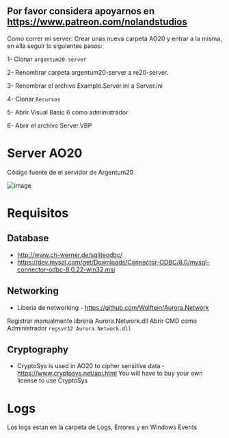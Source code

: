 ## Por favor considera apoyarnos en https://www.patreon.com/nolandstudios

Como correr mi server:
Crear unas nueva carpeta AO20 y entrar a la misma, en ella seguir lo siguientes pasos:

1- Clonar `argentum20-server`

2- Renombrar carpeta argentum20-server a re20-server.

3- Renombrar el archivo Example.Server.ini a Server.ini

4- Clonar `Recursos`

5- Abrir Visual Basic 6 como administrador

6- Abrir el archivo Server.VBP

# Server AO20
Código fuente de el servidor de Argentum20

![image](https://i.ibb.co/gFDn3SG/AO20-drawio-2.png)

# Requisitos

## Database
- http://www.ch-werner.de/sqliteodbc/
- https://dev.mysql.com/get/Downloads/Connector-ODBC/8.0/mysql-connector-odbc-8.0.22-win32.msi

## Networking
- Liberia de networking - https://github.com/Wolftein/Aurora.Network

Registrar manualmente libreria Aurora.Network.dll 
Abrir CMD como Administrador `regsvr32 Aurora.Network.dll`

## Cryptography
- CryptoSys is used in AO20 to cipher sensitive data - https://www.cryptosys.net/api.html 
You will have to buy your own license to use CryptoSys

# Logs
Los logs estan en la carpeta de Logs, Errores y en Windows Events



